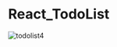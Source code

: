 # React_TodoList

![todolist4](https://user-images.githubusercontent.com/62506973/196377658-fb6a808c-c47d-493e-9776-9426247ec0fc.gif)
